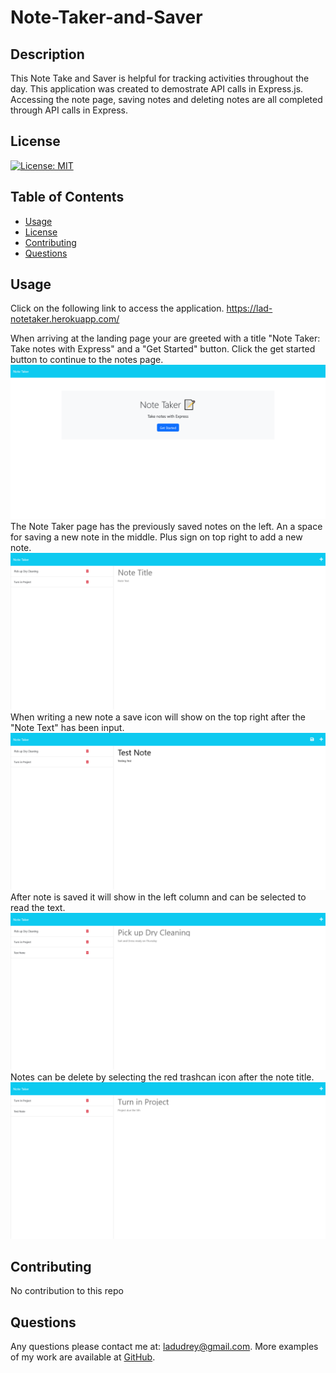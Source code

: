 # Note-Taker-and-Saver
    
  ## Description
 This Note Take and Saver is helpful for tracking activities throughout the day. This application was created to demostrate API calls in Express.js. Accessing the note page, saving notes and deleting notes are all completed through API calls in Express.

  ## License
  
  [![License: MIT](https://img.shields.io/badge/License-MIT-blue.svg)](https://opensource.org/licenses/MIT)
  
  ## Table of Contents
  
  - [Usage](#usage)
  - [License](#license)
  - [Contributing](#contributing)
  - [Questions](#questions)
  

  
  ## Usage
  Click on the following link to access the application. 
  https://lad-notetaker.herokuapp.com/

  When arriving at the landing page your are greeted with a title "Note Taker: Take notes with Express" and a "Get Started" button. Click the get started button to continue to the notes page.
 ![The Note Taker and Saver webpage includes a title bar, a central text and image saying "Note Taker: Take notes with Express" and Get Started button.](./assets/mainpage%20Note%20Taker.png)
  The Note Taker page has the previously saved notes on the left. An a space for saving a new note in the middle. Plus sign on top right to add a new note.
 ![The Note Taker and Saver webpage includes a title bar, a central text and image saying "Note Taker: Take notes with Express" and Get Started button.](./assets/note%20page%20Note%20Taker.png)
 When writing a new note a save icon will show on the top right after the "Note Text" has been input.
 ![The Note Taker and Saver webpage includes a title bar, a central text and image saying "Note Taker: Take notes with Express" and Get Started button.](./assets/new%20note%20Note%20Taker.png)
 After note is saved it will show in the left column and can be selected to read the text. 
 ![The Note Taker and Saver webpage includes a title bar, a central text and image saying "Note Taker: Take notes with Express" and Get Started button.](./assets/previous%20Note%20Taker.png)
 Notes can be delete by selecting the red trashcan icon after the note title.
 ![The Note Taker and Saver webpage includes a title bar, a central text and image saying "Note Taker: Take notes with Express" and Get Started button.](./assets/deleted%20Note%20Taker.png)

  ## Contributing
  
  No contribution to this repo
   
  ## Questions
  
  Any questions please contact me at: ladudrey@gmail.com. 
  More examples of my work are available at [GitHub](https://github.com/LDudrey).